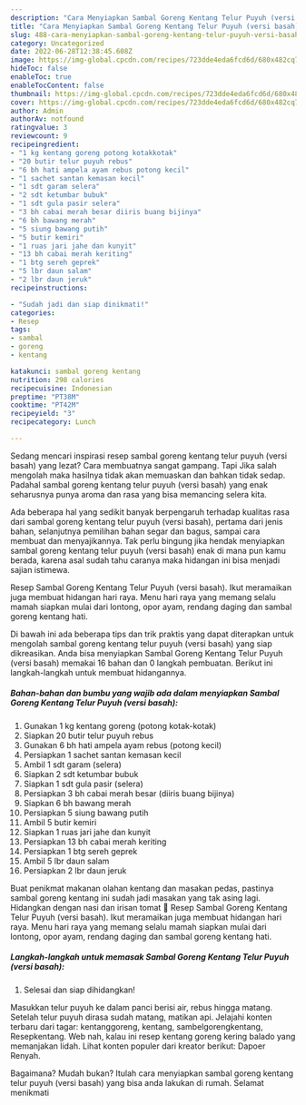 ```yaml
---
description: "Cara Menyiapkan Sambal Goreng Kentang Telur Puyuh (versi basah){ yang Enak Banget,  Menu Buat lebaran"
title: "Cara Menyiapkan Sambal Goreng Kentang Telur Puyuh (versi basah){ yang Enak Banget,  Menu Buat lebaran"
slug: 488-cara-menyiapkan-sambal-goreng-kentang-telur-puyuh-versi-basah-yang-enak-banget-menu-buat-lebaran
category: Uncategorized
date: 2022-06-28T12:38:45.608Z
image: https://img-global.cpcdn.com/recipes/723dde4eda6fcd6d/680x482cq70/sambal-goreng-kentang-telur-puyuh-versi-basah-foto-resep-utama.jpg
hideToc: false
enableToc: true
enableTocContent: false
thumbnail: https://img-global.cpcdn.com/recipes/723dde4eda6fcd6d/680x482cq70/sambal-goreng-kentang-telur-puyuh-versi-basah-foto-resep-utama.jpg
cover: https://img-global.cpcdn.com/recipes/723dde4eda6fcd6d/680x482cq70/sambal-goreng-kentang-telur-puyuh-versi-basah-foto-resep-utama.jpg
author: Admin
authorAv: notfound
ratingvalue: 3
reviewcount: 9
recipeingredient:
- "1 kg kentang goreng potong kotakkotak"
- "20 butir telur puyuh rebus"
- "6 bh hati ampela ayam rebus potong kecil"
- "1 sachet santan kemasan kecil"
- "1 sdt garam selera"
- "2 sdt ketumbar bubuk"
- "1 sdt gula pasir selera"
- "3 bh cabai merah besar diiris buang bijinya"
- "6 bh bawang merah"
- "5 siung bawang putih"
- "5 butir kemiri"
- "1 ruas jari jahe dan kunyit"
- "13 bh cabai merah keriting"
- "1 btg sereh geprek"
- "5 lbr daun salam"
- "2 lbr daun jeruk"
recipeinstructions:

- "Sudah jadi dan siap dinikmati!"
categories:
- Resep
tags:
- sambal
- goreng
- kentang

katakunci: sambal goreng kentang 
nutrition: 298 calories
recipecuisine: Indonesian
preptime: "PT38M"
cooktime: "PT42M"
recipeyield: "3"
recipecategory: Lunch

---
```



Sedang mencari inspirasi resep sambal goreng kentang telur puyuh (versi basah) yang lezat? Cara membuatnya sangat gampang. Tapi Jika salah mengolah maka hasilnya tidak akan memuaskan dan bahkan tidak sedap. Padahal sambal goreng kentang telur puyuh (versi basah) yang enak seharusnya punya aroma dan rasa yang bisa memancing selera kita.


Ada beberapa hal yang sedikit banyak berpengaruh terhadap kualitas rasa dari sambal goreng kentang telur puyuh (versi basah), pertama dari jenis bahan, selanjutnya pemilihan bahan segar dan bagus, sampai cara membuat dan menyajikannya. Tak perlu bingung jika hendak menyiapkan sambal goreng kentang telur puyuh (versi basah) enak di mana pun kamu berada, karena asal sudah tahu caranya maka hidangan ini bisa menjadi sajian istimewa.

Resep Sambal Goreng Kentang Telur Puyuh (versi basah). Ikut meramaikan juga membuat hidangan hari raya. Menu hari raya yang memang selalu mamah siapkan mulai dari lontong, opor ayam, rendang daging dan sambal goreng kentang hati.


Di bawah ini ada beberapa tips dan trik praktis yang dapat diterapkan untuk mengolah sambal goreng kentang telur puyuh (versi basah) yang siap dikreasikan. Anda bisa menyiapkan Sambal Goreng Kentang Telur Puyuh (versi basah) memakai 16 bahan dan 0 langkah pembuatan. Berikut ini langkah-langkah untuk membuat hidangannya.

<!--inarticleads1-->

##### Bahan-bahan dan bumbu yang wajib ada dalam menyiapkan Sambal Goreng Kentang Telur Puyuh (versi basah):

1. Gunakan 1 kg kentang goreng (potong kotak-kotak)
1. Siapkan 20 butir telur puyuh rebus
1. Gunakan 6 bh hati ampela ayam rebus (potong kecil)
1. Persiapkan 1 sachet santan kemasan kecil
1. Ambil 1 sdt garam (selera)
1. Siapkan 2 sdt ketumbar bubuk
1. Siapkan 1 sdt gula pasir (selera)
1. Persiapkan 3 bh cabai merah besar (diiris buang bijinya)
1. Siapkan 6 bh bawang merah
1. Persiapkan 5 siung bawang putih
1. Ambil 5 butir kemiri
1. Siapkan 1 ruas jari jahe dan kunyit
1. Persiapkan 13 bh cabai merah keriting
1. Persiapkan 1 btg sereh geprek
1. Ambil 5 lbr daun salam
1. Persiapkan 2 lbr daun jeruk


Buat penikmat makanan olahan kentang dan masakan pedas, pastinya sambal goreng kentang ini sudah jadi masakan yang tak asing lagi. Hidangkan dengan nasi dan irisan tomat 🙂 Resep Sambal Goreng Kentang Telur Puyuh (versi basah). Ikut meramaikan juga membuat hidangan hari raya. Menu hari raya yang memang selalu mamah siapkan mulai dari lontong, opor ayam, rendang daging dan sambal goreng kentang hati. 

<!--inarticleads2-->

##### Langkah-langkah untuk memasak Sambal Goreng Kentang Telur Puyuh (versi basah):


1. Selesai dan siap dihidangkan!

Masukkan telur puyuh ke dalam panci berisi air, rebus hingga matang. Setelah telur puyuh dirasa sudah matang, matikan api. Jelajahi konten terbaru dari tagar: kentanggoreng, kentang, sambelgorengkentang, Resepkentang. Web nah, kalau ini resep kentang goreng kering balado yang memanjakan lidah. Lihat konten populer dari kreator berikut: Dapoer Renyah. 

Bagaimana? Mudah bukan? Itulah cara menyiapkan sambal goreng kentang telur puyuh (versi basah) yang bisa anda lakukan di rumah. Selamat menikmati
